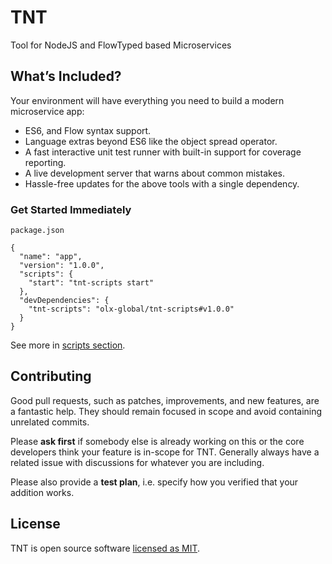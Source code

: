 # TNT

Tool for NodeJS and FlowTyped based Microservices

## What’s Included?

Your environment will have everything you need to build a modern microservice app:

- ES6, and Flow syntax support.
- Language extras beyond ES6 like the object spread operator.
- A fast interactive unit test runner with built-in support for coverage reporting.
- A live development server that warns about common mistakes.
- Hassle-free updates for the above tools with a single dependency.

### Get Started Immediately

`package.json`

```
{
  "name": "app",
  "version": "1.0.0",
  "scripts": {
    "start": "tnt-scripts start"
  },
  "devDependencies": {
    "tnt-scripts": "olx-global/tnt-scripts#v1.0.0"
  }
}
```

See more in [scripts section](https://github.com/olx-global/TNT/tree/master/packages/tnt-scripts).

## Contributing

Good pull requests, such as patches, improvements, and new features, are a fantastic help. They should remain focused in scope and avoid containing unrelated commits.

Please **ask first** if somebody else is already working on this or the core developers think your feature is in-scope for TNT. Generally always have a related issue with discussions for whatever you are including.

Please also provide a **test plan**, i.e. specify how you verified that your addition works.

## License

TNT is open source software [licensed as MIT](https://github.com/olx-global/TNT/master/LICENSE).
